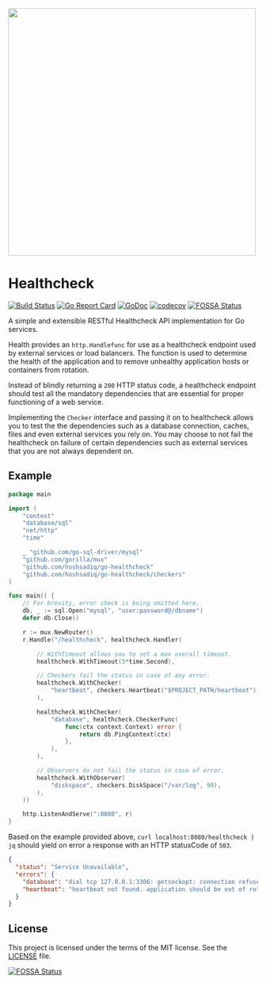 <img src="logo.png" width="500" align="top"/>

# Healthcheck 

[![Build Status](https://travis-ci.com/hoshsadiq/go-healthcheck.svg)](https://travis-ci.com/hoshsadiq/go-healthcheck) [![Go Report Card](https://goreportcard.com/badge/github.com/hoshsadiq/go-healthcheck)](https://goreportcard.com/report/github.com/hoshsadiq/go-healthcheck) [![GoDoc](https://godoc.org/github.com/hoshsadiq/go-healthcheck?status.svg)](https://godoc.org/github.com/hoshsadiq/go-healthcheck) [![codecov](https://codecov.io/gh/hoshsadiq/go-healthcheck/branch/master/graph/badge.svg)](https://codecov.io/gh/hoshsadiq/go-healthcheck) [![FOSSA Status](https://app.fossa.io/api/projects/git%2Bgithub.com%2Fetherlabsio%2Fhealthcheck.svg?type=shield)](https://app.fossa.io/projects/git%2Bgithub.com%2Fetherlabsio%2Fhealthcheck?ref=badge_shield)

A simple and extensible RESTful Healthcheck API implementation for Go services.

Health provides an `http.Handlefunc` for use as a healthcheck endpoint used by external services or load balancers. The function is used to determine the health of the application and to remove unhealthy application hosts or containers from rotation.

Instead of blindly returning a `200` HTTP status code, a healthcheck endpoint should test all the mandatory dependencies that are essential for proper functioning of a web service.

Implementing the `Checker` interface and passing it on to healthcheck allows you to test the the dependencies such as a database connection, caches, files and even external services you rely on. You may choose to not fail the healthcheck on failure of certain dependencies such as external services that you are not always dependent on.

## Example

```go
package main

import (
	"context"
	"database/sql"
	"net/http"
	"time"

	_ "github.com/go-sql-driver/mysql"
	"github.com/gorilla/mux"
	"github.com/hoshsadiq/go-healthcheck"
	"github.com/hoshsadiq/go-healthcheck/checkers"
)

func main() {
	// For brevity, error check is being omitted here.
	db, _ := sql.Open("mysql", "user:password@/dbname")
	defer db.Close()

	r := mux.NewRouter()
	r.Handle("/healthcheck", healthcheck.Handler(

		// WithTimeout allows you to set a max overall timeout.
		healthcheck.WithTimeout(5*time.Second),

		// Checkers fail the status in case of any error.
		healthcheck.WithChecker(
			"heartbeat", checkers.Heartbeat("$PROJECT_PATH/heartbeat"),
		),

		healthcheck.WithChecker(
			"database", healthcheck.CheckerFunc(
				func(ctx context.Context) error {
					return db.PingContext(ctx)
				},
			),
		),

		// Observers do not fail the status in case of error.
		healthcheck.WithObserver(
			"diskspace", checkers.DiskSpace("/var/log", 90),
		),
	))

	http.ListenAndServe(":8080", r)
}
```

Based on the example provided above, `curl localhost:8080/healthcheck | jq` should yield on error a response with an HTTP statusCode of `503`.

```JSON
{
  "status": "Service Unavailable",
  "errors": {
    "database": "dial tcp 127.0.0.1:3306: getsockopt: connection refused",
    "heartbeat": "heartbeat not found. application should be out of rotation"
  }
}
```

## License

This project is licensed under the terms of the MIT license. See the [LICENSE](LICENSE) file.


[![FOSSA Status](https://app.fossa.io/api/projects/git%2Bgithub.com%2Fetherlabsio%2Fhealthcheck.svg?type=large)](https://app.fossa.io/projects/git%2Bgithub.com%2Fetherlabsio%2Fhealthcheck?ref=badge_large)
